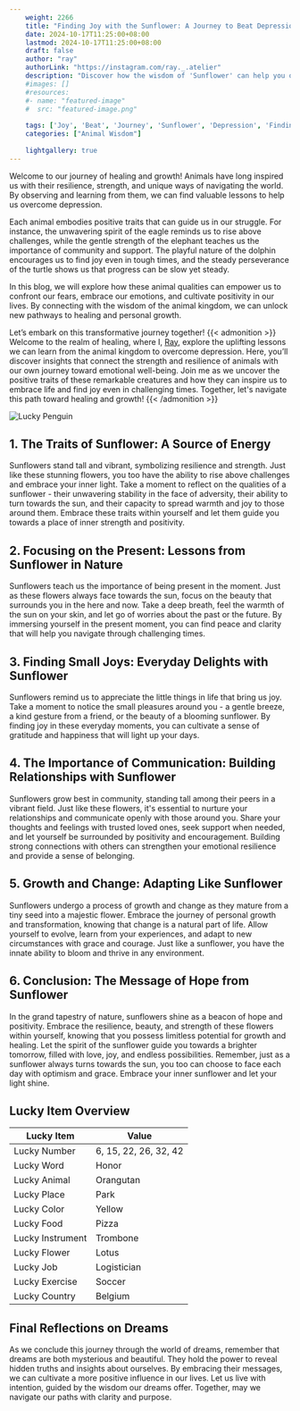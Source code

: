 ```yaml
---
    weight: 2266
    title: "Finding Joy with the Sunflower: A Journey to Beat Depression"  # Assuming 'title' column exists
    date: 2024-10-17T11:25:00+08:00
    lastmod: 2024-10-17T11:25:00+08:00
    draft: false
    author: "ray"
    authorLink: "https://instagram.com/ray._.atelier"
    description: "Discover how the wisdom of 'Sunflower' can help you overcome depression and find joy in your life journey."
    #images: []
    #resources:
    #- name: "featured-image"
    #  src: "featured-image.png"
    
    tags: ['Joy', 'Beat', 'Journey', 'Sunflower', 'Depression', 'Finding']
    categories: ["Animal Wisdom"]
    
    lightgallery: true
---
```

    
Welcome to our journey of healing and growth! Animals have long inspired us with their resilience, strength, and unique ways of navigating the world. By observing and learning from them, we can find valuable lessons to help us overcome depression.

Each animal embodies positive traits that can guide us in our struggle. For instance, the unwavering spirit of the eagle reminds us to rise above challenges, while the gentle strength of the elephant teaches us the importance of community and support. The playful nature of the dolphin encourages us to find joy even in tough times, and the steady perseverance of the turtle shows us that progress can be slow yet steady.

In this blog, we will explore how these animal qualities can empower us to confront our fears, embrace our emotions, and cultivate positivity in our lives. By connecting with the wisdom of the animal kingdom, we can unlock new pathways to healing and personal growth.

Let’s embark on this transformative journey together!
{{< admonition >}}
Welcome to the realm of healing, where I, [Ray](https://instagram.com/ray._.atelier), explore the uplifting lessons we can learn from the animal kingdom to overcome depression. Here, you’ll discover insights that connect the strength and resilience of animals with our own journey toward emotional well-being. Join me as we uncover the positive traits of these remarkable creatures and how they can inspire us to embrace life and find joy even in challenging times. Together, let's navigate this path toward healing and growth!
{{< /admonition >}}

![Lucky Penguin](https://cdn.pixabay.com/photo/2024/09/07/02/34/penguins-9028827_1280.jpg "Lucky Penguin")

## 1. The Traits of Sunflower: A Source of Energy
Sunflowers stand tall and vibrant, symbolizing resilience and strength. Just like these stunning flowers, you too have the ability to rise above challenges and embrace your inner light. Take a moment to reflect on the qualities of a sunflower - their unwavering stability in the face of adversity, their ability to turn towards the sun, and their capacity to spread warmth and joy to those around them. Embrace these traits within yourself and let them guide you towards a place of inner strength and positivity.

## 2. Focusing on the Present: Lessons from Sunflower in Nature
Sunflowers teach us the importance of being present in the moment. Just as these flowers always face towards the sun, focus on the beauty that surrounds you in the here and now. Take a deep breath, feel the warmth of the sun on your skin, and let go of worries about the past or the future. By immersing yourself in the present moment, you can find peace and clarity that will help you navigate through challenging times.

## 3. Finding Small Joys: Everyday Delights with Sunflower
Sunflowers remind us to appreciate the little things in life that bring us joy. Take a moment to notice the small pleasures around you - a gentle breeze, a kind gesture from a friend, or the beauty of a blooming sunflower. By finding joy in these everyday moments, you can cultivate a sense of gratitude and happiness that will light up your days.

## 4. The Importance of Communication: Building Relationships with Sunflower
Sunflowers grow best in community, standing tall among their peers in a vibrant field. Just like these flowers, it's essential to nurture your relationships and communicate openly with those around you. Share your thoughts and feelings with trusted loved ones, seek support when needed, and let yourself be surrounded by positivity and encouragement. Building strong connections with others can strengthen your emotional resilience and provide a sense of belonging.

## 5. Growth and Change: Adapting Like Sunflower
Sunflowers undergo a process of growth and change as they mature from a tiny seed into a majestic flower. Embrace the journey of personal growth and transformation, knowing that change is a natural part of life. Allow yourself to evolve, learn from your experiences, and adapt to new circumstances with grace and courage. Just like a sunflower, you have the innate ability to bloom and thrive in any environment.

## 6. Conclusion: The Message of Hope from Sunflower
In the grand tapestry of nature, sunflowers shine as a beacon of hope and positivity. Embrace the resilience, beauty, and strength of these flowers within yourself, knowing that you possess limitless potential for growth and healing. Let the spirit of the sunflower guide you towards a brighter tomorrow, filled with love, joy, and endless possibilities. Remember, just as a sunflower always turns towards the sun, you too can choose to face each day with optimism and grace. Embrace your inner sunflower and let your light shine.


## Lucky Item Overview
| Lucky Item          | Value              |
|---------------|--------------------|
| Lucky Number        | 6, 15, 22, 26, 32, 42  |
| Lucky Word          | Honor |
| Lucky Animal        | Orangutan |
| Lucky Place         | Park     |
| Lucky Color         | Yellow     |
| Lucky Food          | Pizza      |
| Lucky Instrument    | Trombone |
| Lucky Flower        | Lotus    |
| Lucky Job           | Logistician       |
| Lucky Exercise      | Soccer  |
| Lucky Country       | Belgium    |


##  Final Reflections on Dreams

As we conclude this journey through the world of dreams, remember that dreams are both mysterious and beautiful. They hold the power to reveal hidden truths and insights about ourselves. By embracing their messages, we can cultivate a more positive influence in our lives. Let us live with intention, guided by the wisdom our dreams offer. Together, may we navigate our paths with clarity and purpose.
